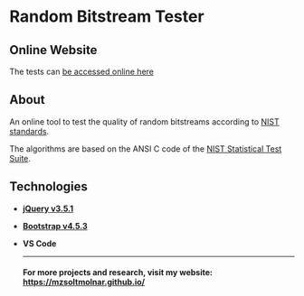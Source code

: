 # Random Bitstream Tester

## Online Website

The tests can [be accessed online here](https://mzsoltmolnar.github.io/random-bitstream-tester/)

## About

An online tool to test the quality of random bitstreams according to [NIST standards](https://nvlpubs.nist.gov/nistpubs/Legacy/SP/nistspecialpublication800-22r1a.pdf).

The algorithms are based on the ANSI C code of the [NIST Statistical Test Suite](https://csrc.nist.gov/Projects/Random-Bit-Generation/Documentation-and-Software).

## Technologies

- [**jQuery v3.5.1**](https://jquery.com/)

- [**Bootstrap v4.5.3**](https://getbootstrap.com/)

- **VS Code**

  <hr>
  
  #### For more projects and research, visit my website: https://mzsoltmolnar.github.io/
